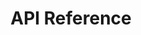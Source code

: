 ---
title: API Reference

language_tabs:
  - json
  - php
  - ruby
  - python
  - node.js

toc_footers:
  - <a href='https://www.dwolla.com/applications/create' target="_blank">Get API Credentials</a>
  - <a href='https://sandbox.uat.dwolla.com/' target="_blank">Sandbox Admin</a>
  - <a href='http://github.com/tripit/slate' target="_blank">Documentation Powered by Slate</a>

includes:
  - introduction
  - authentication
  - errors
  - webhooks
  - checkouts
  - fundingsources
  - requests
  - users
  - contacts
  - balance
  - masspay
  - transactions
  - transactionStats
  - send
  - refund
 
  - kittens
  - changelog

search: true
---